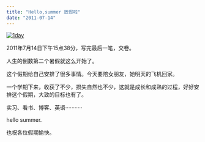 ```yaml
---
title: "Hello,summer 放假啦"
date: "2011-07-14"
---
```


[![](https://static.is26.com/wp-image/2011/07/1day.jpg "1day")](https://static.is26.com/wp-image/2011/07/1day.jpg "1day")

2011年7月14日下午15点38分，写完最后一笔，交卷。

人生的倒数第二个暑假就这么开始了。

这个假期给自己安排了很多事情。今天要陪女朋友，她明天的飞机回家。

一个学期下来，收获了不少，损失自然也不少，这就是成长和成熟的过程，好好安排这个假期，大致的目标也有了。

实习、看书、博客、英语···········

hello summer.

也祝各位假期愉快。
